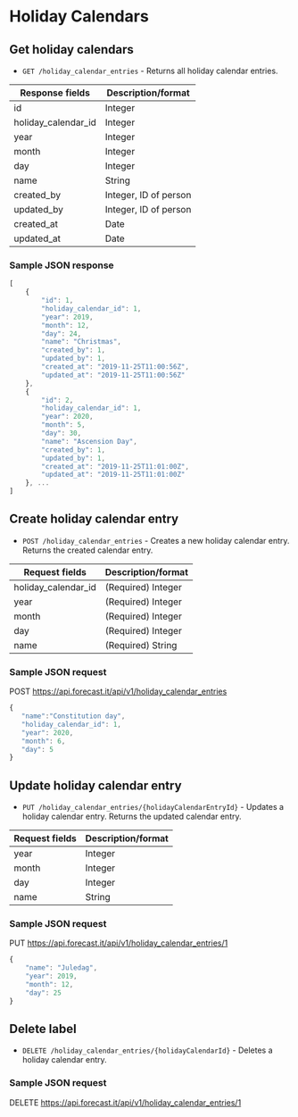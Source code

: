 # Holiday Calendars

## Get holiday calendars

* `GET /holiday_calendar_entries` - Returns all holiday calendar entries.

|Response fields | Description/format|
|------------ | -------------|
|id | Integer|
|holiday_calendar_id | Integer|
|year | Integer|
|month | Integer|
|day | Integer|
|name | String|
|created_by | Integer, ID of person|
|updated_by | Integer, ID of person|
|created_at | Date|
|updated_at | Date|

### Sample JSON response
```javascript
[
    {
        "id": 1,
        "holiday_calendar_id": 1,
        "year": 2019,
        "month": 12,
        "day": 24,
        "name": "Christmas",
        "created_by": 1,
        "updated_by": 1,
        "created_at": "2019-11-25T11:00:56Z",
        "updated_at": "2019-11-25T11:00:56Z"
    },
    {
        "id": 2,
        "holiday_calendar_id": 1,
        "year": 2020,
        "month": 5,
        "day": 30,
        "name": "Ascension Day",
        "created_by": 1,
        "updated_by": 1,
        "created_at": "2019-11-25T11:01:00Z",
        "updated_at": "2019-11-25T11:01:00Z"
    }, ...
]
```

## Create holiday calendar entry

* `POST /holiday_calendar_entries` - Creates a new holiday calendar entry. Returns the created calendar entry.

|Request fields | Description/format|
|------------ | -------------|
|holiday_calendar_id | (Required) Integer|
|year | (Required) Integer|
|month | (Required) Integer|
|day | (Required) Integer|
|name | (Required) String|

### Sample JSON request
POST https://api.forecast.it/api/v1/holiday_calendar_entries

```javascript
{
   "name":"Constitution day",
   "holiday_calendar_id": 1,
   "year": 2020,
   "month": 6,
   "day": 5
}
```

## Update holiday calendar entry

* `PUT /holiday_calendar_entries/{holidayCalendarEntryId}` - Updates a holiday calendar entry. Returns the updated calendar entry.

|Request fields | Description/format|
|------------ | -------------|
|year | Integer|
|month | Integer|
|day | Integer|
|name | String|

### Sample JSON request
PUT https://api.forecast.it/api/v1/holiday_calendar_entries/1

```javascript
{
    "name": "Juledag",
    "year": 2019,
    "month": 12,
    "day": 25
}
```

## Delete label

* `DELETE /holiday_calendar_entries/{holidayCalendarId}` - Deletes a holiday calendar entry.

### Sample JSON request
DELETE https://api.forecast.it/api/v1/holiday_calendar_entries/1
